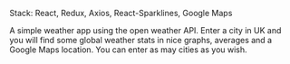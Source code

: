 
Stack: React, Redux, Axios, React-Sparklines, Google Maps

A simple weather app using the open weather API. Enter a city in UK and you will find some global weather stats in nice graphs, averages and a Google Maps location. You can enter as may cities as you wish.